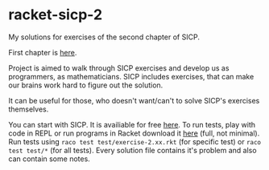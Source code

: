# racket-sicp-2
My solutions for exercises of the second chapter of SICP.

First chapter is [here](https://github.com/Dimanaux/racket-sicp).

Project is aimed to walk through SICP exercises and develop us as programmers, as mathematicians.
SICP includes exercises, that can make our brains work hard to figure out the solution.

It can be useful for those, who doesn't want/can't to solve SICP's exercises themselves.

You can start with SICP. It is availiable for free [here](https://mitpress.mit.edu/sites/default/files/sicp/full-text/book/book-Z-H-13.html#%_chap_2).
To run tests, play with code in REPL or run programs in Racket download it [here](https://racket-lang.org/) (full, not minimal).
Run tests using `raco test test/exercise-2.xx.rkt` (for specific test) or `raco test test/*` (for all tests).
Every solution file contains it's problem and also can contain some notes.
